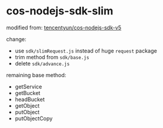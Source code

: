 # cos-nodejs-sdk-slim

modified from: [tencentyun/cos-nodejs-sdk-v5](https://github.com/tencentyun/cos-nodejs-sdk-v5)

change:
- use `sdk/slimRequest.js` instead of huge `request` package
- trim method from `sdk/base.js`
- delete `sdk/advance.js`

remaining base method:
- getService
- getBucket
- headBucket
- getObject
- putObject
- putObjectCopy
